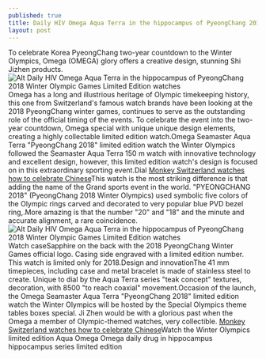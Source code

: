 ```yaml
---
published: true
title: Daily HIV Omega Aqua Terra in the hippocampus of PyeongChang 2018 Winter Olympic Games Limited Edition watches
layout: post
---
```

To celebrate Korea PyeongChang two-year countdown to the Winter Olympics, Omega (OMEGA) glory offers a creative design, stunning Shi Jizhen products.![Alt Daily HIV Omega Aqua Terra in the hippocampus of PyeongChang 2018 Winter Olympic Games Limited Edition watches](https://c2.staticflickr.com/2/1442/25367096361_205a270513_b.jpg)Omega has a long and illustrious heritage of Olympic timekeeping history, this one from Switzerland\'s famous watch brands have been looking at the 2018 PyeongChang winter games, continues to serve as the outstanding role of the official timing of the events. To celebrate the event into the two-year countdown, Omega special with unique unique design elements, creating a highly collectable limited edition watch.Omega Seamaster Aqua Terra \"PyeongChang 2018\" limited edition watch the Winter Olympics followed the Seamaster Aqua Terra 150 m watch with innovative technology and excellent design, however, this limited edition watch\'s design is focused on in this extraordinary sporting event.Dial [Monkey Switzerland watches how to celebrate Chinese](http://www.mkfans.com/2015/12/14/monkey-switzerland-watches-how-to-celebrate-chinese-new-year/)This watch is the most striking difference is that adding the name of the Grand sports event in the world. \"PYEONGCHANG 2018\" (PyeongChang 2018 Winter Olympics) used symbolic five colors of the Olympic rings carved and decorated to very popular blue PVD bezel ring,.More amazing is that the number \"20\" and \"18\" and the minute and accurate alignment, a rare coincidence.![Alt Daily HIV Omega Aqua Terra in the hippocampus of PyeongChang 2018 Winter Olympic Games Limited Edition watches](https://c2.staticflickr.com/2/1537/25433855396_5b7a2791d7_b.jpg)Watch caseSapphire on the back with the 2018 PyeongChang Winter Games official logo. Casing side engraved with a limited edition number. This watch is limited only for 2018.Design and innovationThe 41 mm timepieces, including case and metal bracelet is made of stainless steel to create. Unique to dial by the Aqua Terra series \"teak concept\" textures, decoration, with 8500 \"to reach coaxial\" movement.Occasion of the launch, the Omega Seamaster Aqua Terra \"PyeongChang 2018\" limited edition watch the Winter Olympics will be hosted by the Special Olympics theme tables boxes special. Ji Zhen would be with a glorious past when the Omega a member of Olympic-themed watches, very collectible. [Monkey Switzerland watches how to celebrate Chinese](http://www.mkfans.com/2015/12/14/monkey-switzerland-watches-how-to-celebrate-chinese-new-year/)Watch the Winter Olympics limited edition Aqua Omega Omega daily drug in hippocampus hippocampus series limited edition